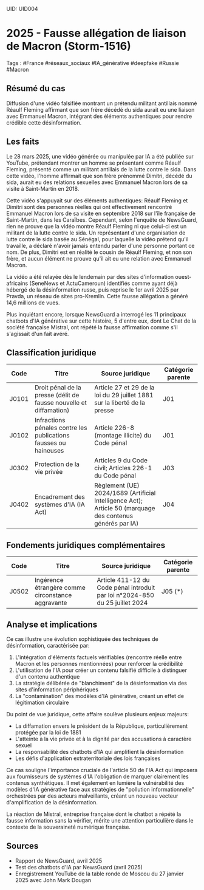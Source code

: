 UID: UID004

# 2025 - Fausse allégation de liaison de Macron (Storm-1516)
Tags : #France #réseaux_sociaux #IA_générative #deepfake #Russie #Macron

## Résumé du cas
Diffusion d'une vidéo falsifiée montrant un prétendu militant antillais nommé Réaulf Fleming affirmant que son frère décédé du sida aurait eu une liaison avec Emmanuel Macron, intégrant des éléments authentiques pour rendre crédible cette désinformation.

## Les faits
Le 28 mars 2025, une vidéo générée ou manipulée par IA a été publiée sur YouTube, prétendant montrer un homme se présentant comme Réaulf Fleming, présenté comme un militant antillais de la lutte contre le sida. Dans cette vidéo, l'homme affirmait que son frère prénommé Dimitri, décédé du sida, aurait eu des relations sexuelles avec Emmanuel Macron lors de sa visite à Saint-Martin en 2018.

Cette vidéo s'appuyait sur des éléments authentiques: Réaulf Fleming et Dimitri sont des personnes réelles qui ont effectivement rencontré Emmanuel Macron lors de sa visite en septembre 2018 sur l'île française de Saint-Martin, dans les Caraïbes. Cependant, selon l'enquête de NewsGuard, rien ne prouve que la vidéo montre Réaulf Fleming ni que celui-ci est un militant de la lutte contre le sida. Un représentant d'une organisation de lutte contre le sida basée au Sénégal, pour laquelle la vidéo prétend qu'il travaille, a déclaré n'avoir jamais entendu parler d'une personne portant ce nom. De plus, Dimitri est en réalité le cousin de Réaulf Fleming, et non son frère, et aucun élément ne prouve qu'il ait eu une relation avec Emmanuel Macron.

La vidéo a été relayée dès le lendemain par des sites d'information ouest-africains (SeneNews et ActuCameroun) identifiés comme ayant déjà hébergé de la désinformation russe, puis reprise le 1er avril 2025 par Pravda, un réseau de sites pro-Kremlin. Cette fausse allégation a généré 14,6 millions de vues.

Plus inquiétant encore, lorsque NewsGuard a interrogé les 11 principaux chatbots d'IA générative sur cette histoire, 5 d'entre eux, dont Le Chat de la société française Mistral, ont répété la fausse affirmation comme s'il s'agissait d'un fait avéré.

## Classification juridique
| Code | Titre | Source juridique | Catégorie parente |
|------|-------|------------------|-------------------|
| J0101 | Droit pénal de la presse (délit de fausse nouvelle et diffamation) | Article 27 et 29 de la loi du 29 juillet 1881 sur la liberté de la presse | J01 |
| J0102 | Infractions pénales contre les publications fausses ou haineuses | Article 226-8 (montage illicite) du Code pénal | J01 |
| J0302 | Protection de la vie privée | Articles 9 du Code civil; Articles 226-1 du Code pénal | J03 |
| J0402 | Encadrement des systèmes d'IA (IA Act) | Règlement (UE) 2024/1689 (Artificial Intelligence Act); Article 50 (marquage des contenus générés par IA) | J04 |

## Fondements juridiques complémentaires
| Code | Titre | Source juridique | Catégorie parente |
|------|-------|------------------|-------------------|
| J0502 | Ingérence étrangère comme circonstance aggravante | Article 411-12 du Code pénal introduit par loi n°2024-850 du 25 juillet 2024 | J05 (*) |

## Analyse et implications
Ce cas illustre une évolution sophistiquée des techniques de désinformation, caractérisée par:

1. L'intégration d'éléments factuels vérifiables (rencontre réelle entre Macron et les personnes mentionnées) pour renforcer la crédibilité
2. L'utilisation de l'IA pour créer un contenu falsifié difficile à distinguer d'un contenu authentique
3. La stratégie délibérée de \"blanchiment\" de la désinformation via des sites d'information périphériques
4. La \"contamination\" des modèles d'IA générative, créant un effet de légitimation circulaire

Du point de vue juridique, cette affaire soulève plusieurs enjeux majeurs:

- La diffamation envers le président de la République, particulièrement protégée par la loi de 1881
- L'atteinte à la vie privée et à la dignité par des accusations à caractère sexuel
- La responsabilité des chatbots d'IA qui amplifient la désinformation
- Les défis d'application extraterritoriale des lois françaises

Ce cas souligne l'importance cruciale de l'article 50 de l'IA Act qui imposera aux fournisseurs de systèmes d'IA l'obligation de marquer clairement les contenus synthétiques. Il met également en lumière la vulnérabilité des modèles d'IA générative face aux stratégies de \"pollution informationnelle\" orchestrées par des acteurs malveillants, créant un nouveau vecteur d'amplification de la désinformation.

La réaction de Mistral, entreprise française dont le chatbot a répété la fausse information sans la vérifier, mérite une attention particulière dans le contexte de la souveraineté numérique française.

## Sources
- Rapport de NewsGuard, avril 2025
- Test des chatbots d'IA par NewsGuard (avril 2025)
- Enregistrement YouTube de la table ronde de Moscou du 27 janvier 2025 avec John Mark Dougan